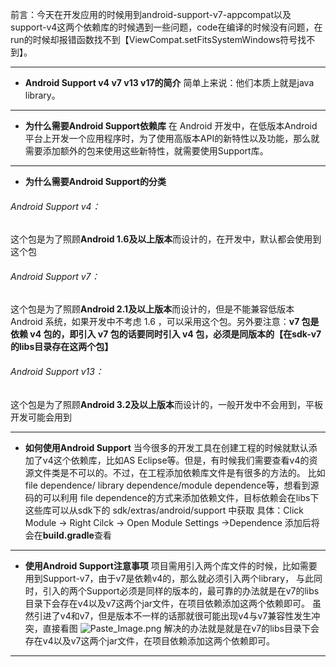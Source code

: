 前言：今天在开发应用的时候用到android-support-v7-appcompat以及support-v4这两个依赖库的时候遇到一些问题，code在编译的时候没有问题，在run的时候却报错函数找不到【ViewCompat.setFitsSystemWindows符号找不到】。
___
* **Android Support v4 v7  v13  v17的简介**
简单上来说：他们本质上就是java library。
___
* **为什么需要Android Support依赖库**
在 Android 开发中，在低版本Android平台上开发一个应用程序时，为了使用高版本API的新特性以及功能，那么就需要添加额外的包来使用这些新特性，就需要使用Support库。
___
* **为什么需要Android Support的分类**
###### Android Support v4：
 这个包是为了照顾**Android 1.6及以上版本**而设计的，在开发中，默认都会使用到这个包
###### Android Support v7：
 这个包是为了照顾**Android 2.1及以上版本**而设计的，但是不能兼容低版本 Android 系统，如果开发中不考虑 1.6 ，可以采用这个包。另外要注意：**v7 包是依赖 v4 包的，即引入 v7 包的话要同时引入 v4 包，必须是同版本的【在sdk-v7的libs目录存在这两个包】**
###### Android Support v13： 
这个包是为了照顾**Android 3.2及以上版本**而设计的，一般开发中不会用到，平板开发可能会用到
___
* **如何使用Android Support**
当今很多的开发工具在创建工程的时候就默认添加了v4这个依赖库，比如AS Eclipse等。但是，有时候我们需要查看v4的资源文件类是不可以的。不过，在工程添加依赖库文件是有很多的方法的。
比如file dependence/ library dependence/module dependence等，想看到源码的可以利用 file dependence的方式来添加依赖文件，目标依赖会在libs下
这些库可以从sdk下的 sdk/extras/android/support 中获取
具体：Click Module -> Right Cilck -> Open Module Settings ->Dependence
添加后将会在**build.gradle**查看
___
* **使用Android Support注意事项**
项目需用引入两个库文件的时候，比如需要用到Support-v7，由于v7是依赖v4的，那么就必须引入两个library，
与此同时，引入的两个Support必须是同样的版本的，最可靠的办法就是在v7的libs目录下会存在v4以及v7这两个jar文件，在项目依赖添加这两个依赖即可。
虽然引进了v4和v7，但是版本不一样的话那就很可能出现v4与v7兼容性发生冲突，直接看图
![Paste_Image.png](http://upload-images.jianshu.io/upload_images/1678789-7d228cfd74ca3b4a.png?imageMogr2/auto-orient/strip%7CimageView2/2/w/1240)
解决的办法就是就是在v7的libs目录下会存在v4以及v7这两个jar文件，在项目依赖添加这两个依赖即可。
___

